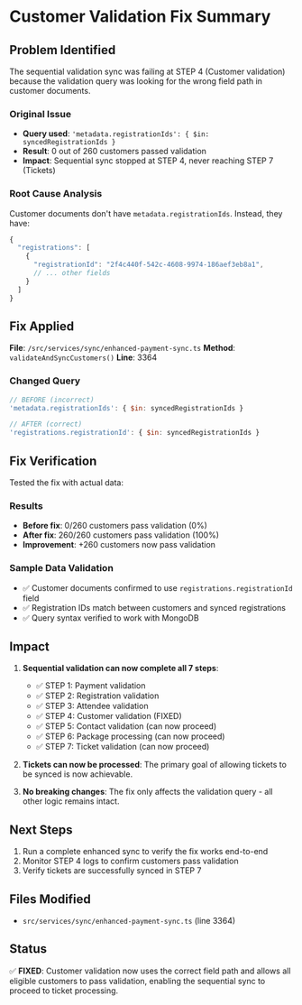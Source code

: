 # Customer Validation Fix Summary

## Problem Identified
The sequential validation sync was failing at STEP 4 (Customer validation) because the validation query was looking for the wrong field path in customer documents.

### Original Issue
- **Query used**: `'metadata.registrationIds': { $in: syncedRegistrationIds }`
- **Result**: 0 out of 260 customers passed validation
- **Impact**: Sequential sync stopped at STEP 4, never reaching STEP 7 (Tickets)

### Root Cause Analysis
Customer documents don't have `metadata.registrationIds`. Instead, they have:
```javascript
{
  "registrations": [
    {
      "registrationId": "2f4c440f-542c-4608-9974-186aef3eb8a1",
      // ... other fields
    }
  ]
}
```

## Fix Applied
**File**: `/src/services/sync/enhanced-payment-sync.ts`
**Method**: `validateAndSyncCustomers()`
**Line**: 3364

### Changed Query
```javascript
// BEFORE (incorrect)
'metadata.registrationIds': { $in: syncedRegistrationIds }

// AFTER (correct)
'registrations.registrationId': { $in: syncedRegistrationIds }
```

## Fix Verification
Tested the fix with actual data:

### Results
- **Before fix**: 0/260 customers pass validation (0%)
- **After fix**: 260/260 customers pass validation (100%)
- **Improvement**: +260 customers now pass validation

### Sample Data Validation
- ✅ Customer documents confirmed to use `registrations.registrationId` field
- ✅ Registration IDs match between customers and synced registrations
- ✅ Query syntax verified to work with MongoDB

## Impact
1. **Sequential validation can now complete all 7 steps**:
   - ✅ STEP 1: Payment validation
   - ✅ STEP 2: Registration validation
   - ✅ STEP 3: Attendee validation
   - ✅ STEP 4: Customer validation (FIXED)
   - ✅ STEP 5: Contact validation (can now proceed)
   - ✅ STEP 6: Package processing (can now proceed)
   - ✅ STEP 7: Ticket validation (can now proceed)

2. **Tickets can now be processed**: The primary goal of allowing tickets to be synced is now achievable.

3. **No breaking changes**: The fix only affects the validation query - all other logic remains intact.

## Next Steps
1. Run a complete enhanced sync to verify the fix works end-to-end
2. Monitor STEP 4 logs to confirm customers pass validation
3. Verify tickets are successfully synced in STEP 7

## Files Modified
- `src/services/sync/enhanced-payment-sync.ts` (line 3364)

## Status
✅ **FIXED**: Customer validation now uses the correct field path and allows all eligible customers to pass validation, enabling the sequential sync to proceed to ticket processing.